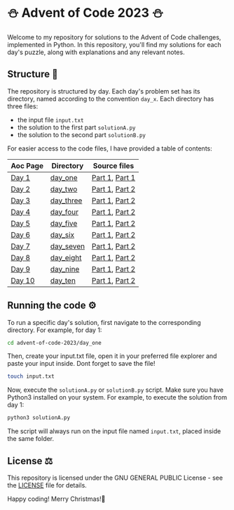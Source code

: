 # &#9924; Advent of Code 2023 &#9924;
Welcome to my repository for solutions to the Advent of Code challenges, implemented in Python. In this repository, you'll find my solutions for each day's puzzle, along with explanations and any relevant notes.
## Structure &#128208;
The repository is structured by day. Each day's problem set has its directory, named according to the convention `day_x`. Each directory has three files:
+ the input file `input.txt`
+ the solution to the first part `solutionA.py`
+ the solution to the second part `solutionB.py`
  
For easier access to the code files, I have provided a table of contents:

|Aoc Page|Directory|Source files|
|---|---|---|
|<a href="https://adventofcode.com/2023/day/1">Day 1</a>|<a href="/day_one">day_one</a>|<a href="/day_one/solutionA.py">Part 1</a>, <a href="/day_one/solutionB.py">Part 1</a>|
|<a href="https://adventofcode.com/2023/day/2">Day 2</a>|<a href="/day_two">day_two</a>|<a href="/day_two/solutionA.py">Part 1</a>, <a href="/day_two/solutionB.py">Part 2</a>|
|<a href="https://adventofcode.com/2023/day/3">Day 3</a>|<a href="/day_three">day_three</a>|<a href="/day_three/solutionA.py">Part 1</a>, <a href="/day_three/solutionB.py">Part 2</a>|
|<a href="https://adventofcode.com/2023/day/4">Day 4</a>|<a href="/day_four">day_four</a>|<a href="/day_four/solutionA.py">Part 1</a>, <a href="/day_four/solutionB.py">Part 2</a>|
|<a href="https://adventofcode.com/2023/day/5">Day 5</a>|<a href="/day_five">day_five</a>|<a href="/day_five/solutionA.py">Part 1</a>, <a href="/day_five/solutionB.py">Part 2</a>|
|<a href="https://adventofcode.com/2023/day/6">Day 6</a>|<a href="/day_six">day_six</a>|<a href="/day_six/solutionA.py">Part 1</a>, <a href="/day_six/solutionB.py">Part 2</a>|
|<a href="https://adventofcode.com/2023/day/7">Day 7</a>|<a href="/day_seven">day_seven</a>|<a href="/day_seven/solutionA.py">Part 1</a>, <a href="/day_seven/solutionB.py">Part 2</a>|
|<a href="https://adventofcode.com/2023/day/8">Day 8</a>|<a href="/day_eight">day_eight</a>|<a href="/day_eight/solutionA.py">Part 1</a>, <a href="/day_eight/solutionB.py">Part 2</a>|
|<a href="https://adventofcode.com/2023/day/9">Day 9</a>|<a href="/day_nine">day_nine</a>|<a href="/day_nine/solutionA.py">Part 1</a>, <a href="/day_nine/solutionB.py">Part 2</a>|
|<a href="https://adventofcode.com/2023/day/10">Day 10</a>|<a href="/day_ten">day_ten</a>|<a href="/day_ten/solutionA.py">Part 1</a>, <a href="/day_ten/solutionB.py">Part 2</a>|

## Running the code &#9881;
To run a specific day's solution, first navigate to the corresponding directory. For example, for day 1:
```bash
cd advent-of-code-2023/day_one
```
Then, create your input.txt file, open it in your preferred file explorer and paste your input inside. Dont forget to save the file!
```bash
touch input.txt
```

Now, execute the `solutionA.py` or `solutionB.py` script. Make sure you have Python3 installed on your system. For example, to execute the solution from day 1:
```bash
python3 solutionA.py
```
The script will always run on the input file named `input.txt`, placed inside the same folder.
## License &#9878;
This repository is licensed under the GNU GENERAL PUBLIC License - see the <a href="/LICENSE">LICENSE</a> file for details.

Happy coding! Merry Christmas!&#127876;
